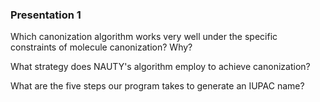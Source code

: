 ### Presentation 1
Which canonization algorithm works very well under the specific constraints of molecule canonization? Why?


What strategy does NAUTY's algorithm employ to achieve canonization?

What are the five steps our program takes to generate an IUPAC name?